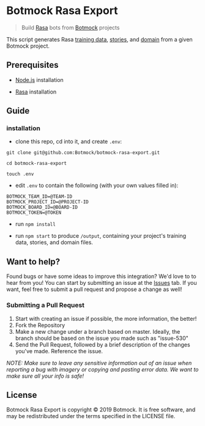 # Botmock Rasa Export

> Build [Rasa](https://rasa.com) bots from [Botmock](https://botmock.com) projects

This script generates Rasa [training data](https://rasa.com/docs/rasa/nlu/training-data-format/#training-data-format), [stories](https://rasa.com/docs/rasa/core/stories/#stories), and [domain](https://rasa.com/docs/rasa/core/domains/) from a given Botmock project.

## Prerequisites

- [Node.js](https://nodejs.org/en/) installation

- [Rasa](https://rasa.com/docs/rasa/user-guide/installation/#quick-installation) installation

## Guide

### installation

- clone this repo, cd into it, and create `.env`:

```shell
git clone git@github.com:Botmock/botmock-rasa-export.git

cd botmock-rasa-export

touch .env
```

- edit `.env` to contain the following (with your own values filled in):

```shell
BOTMOCK_TEAM_ID=@TEAM-ID
BOTMOCK_PROJECT_ID=@PROJECT-ID
BOTMOCK_BOARD_ID=@BOARD-ID
BOTMOCK_TOKEN=@TOKEN
```

- run `npm install`

- run `npm start` to produce `/output`, containing your project's training data, stories, and domain files.

## Want to help?

Found bugs or have some ideas to improve this integration? We'd love to to hear from you! You can start by submitting an issue at the [Issues](https://github.com/Botmock/botmock-rasa-export/issues) tab. If you want, feel free to submit a pull request and propose a change as well!

### Submitting a Pull Request

1. Start with creating an issue if possible, the more information, the better!
2. Fork the Repository
3. Make a new change under a branch based on master. Ideally, the branch should be based on the issue you made such as "issue-530"
4. Send the Pull Request, followed by a brief description of the changes you've made. Reference the issue.

_NOTE: Make sure to leave any sensitive information out of an issue when reporting a bug with imagery or copying and pasting error data. We want to make sure all your info is safe!_

## License

Botmock Rasa Export is copyright © 2019 Botmock. It is free software, and may be redistributed under the terms specified in the LICENSE file.
